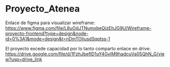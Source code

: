 # Proyecto_Atenea 

Enlace de figma para visualizar wireframe: https://www.figma.com/file/L8uOdJTNumxbeQjzEhJG9U/Wireframe-proyecto-frontend?type=design&node-id=0%3A1&mode=design&t=nDmTOIiusdSqptss-1 

El proyecto excede capacidad por lo tanto comparto enlace en drive: https://drive.google.com/file/d/1FzhJbeflD1uY4GvlM9hadcuVa05QhN_G/view?usp=drive_link

